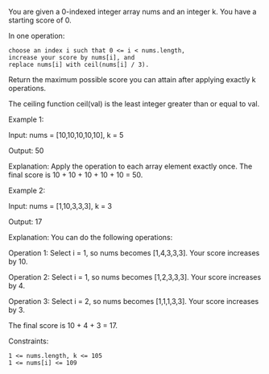 

You are given a 0-indexed integer array nums and an integer k. You have a starting score of 0.

In one operation:

    choose an index i such that 0 <= i < nums.length,
    increase your score by nums[i], and
    replace nums[i] with ceil(nums[i] / 3).

Return the maximum possible score you can attain after applying exactly k operations.

The ceiling function ceil(val) is the least integer greater than or equal to val.

 

Example 1:

Input: nums = [10,10,10,10,10], k = 5

Output: 50

Explanation: Apply the operation to each array element exactly once. The final score is 10 + 10 + 10 + 10 + 10 = 50.

Example 2:

Input: nums = [1,10,3,3,3], k = 3

Output: 17

Explanation: You can do the following operations:

Operation 1: Select i = 1, so nums becomes [1,4,3,3,3]. Your score increases by 10.

Operation 2: Select i = 1, so nums becomes [1,2,3,3,3]. Your score increases by 4.

Operation 3: Select i = 2, so nums becomes [1,1,1,3,3]. Your score increases by 3.

The final score is 10 + 4 + 3 = 17.

 

Constraints:

    1 <= nums.length, k <= 105
    1 <= nums[i] <= 109

